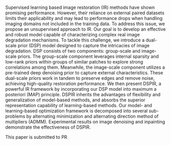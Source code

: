 Supervised learning based image restoration (IR) methods have shown promising performance. However, their reliance on external paired datasets limits their applicability and may lead to performance drops when handling imaging domains not included in the training data. To address this issue, we propose an unsupervised approach to IR. Our goal is to develop an effective and robust model capable of characterizing complex real image degradation mechanisms. To tackle this challenge, we introduce a dual-scale prior (DSP) model designed to capture the intricacies of image degradation. DSP consists of two components: group-scale and image-scale priors. The group-scale component leverages internal sparsity and low-rank priors within groups of similar patches to explore strong correlations among them. Meanwhile, the image-scale component utilizes a pre-trained deep denoising prior to capture external characteristics. These dual-scale priors work in tandem to preserve edges and remove noise, achieving high-quality restoration performance. We then present DSPIR, a powerful IR framework by incorporating our DSP model into maximum a posteriori (MAP) principle. DSPIR inherits the advantages of flexibility and generalization of model-based methods, and absorbs the superior representation capability of learning-based methods. Our model- and learning-based optimization framework is decomposed into several sub-problems by alternating minimization and alternating direction method of multipliers (ADMM). Experimental results on image denoising and inpainting demonstrate the effectiveness of DSPIR.

This paper is submitted to PR
